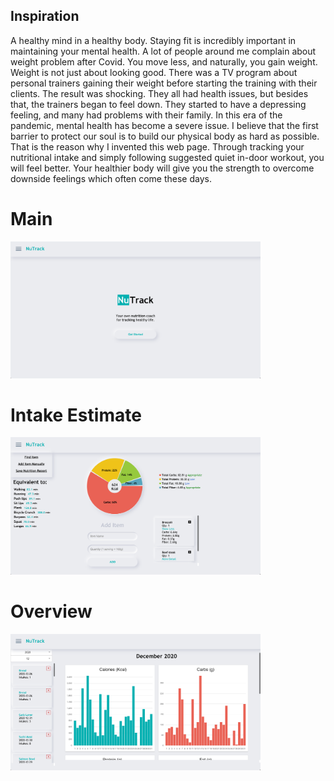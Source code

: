 ## Inspiration
A healthy mind in a healthy body. Staying fit is incredibly important in maintaining your mental health. A lot of people around me complain about weight problem after Covid. You move less, and naturally, you gain weight. Weight is not just about looking good. There was a TV program about personal trainers gaining their weight before starting the training with their clients. The result was shocking. They all had health issues, but besides that, the trainers began to feel down. They started to have a depressing feeling, and many had problems with their family. In this era of the pandemic, mental health has become a severe issue. I believe that the first barrier to protect our soul is to build our physical body as hard as possible. That is the reason why I invented this web page. Through tracking your nutritional intake and simply following suggested quiet in-door workout, you will feel better. Your healthier body will give you the strength to overcome downside feelings which often come these days.

# Main
<img src="/src/ReadMeImgs/mainpage.png" alt="mainpage" width="400px" height="auto">

# Intake Estimate
<img src="/src/ReadMeImgs/nutrition.png" alt="mainpage" width="400px" height="auto">

# Overview
<img src="/src/ReadMeImgs/overview.png" alt="mainpage" width="400px" height="auto">